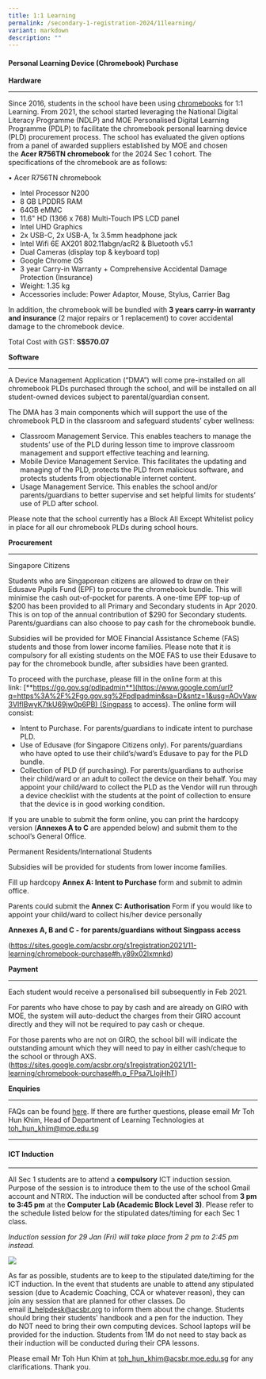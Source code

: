 ```yaml
---
title: 1:1 Learning
permalink: /secondary-1-registration-2024/11learning/
variant: markdown
description: ""
---
```

#### **Personal Learning Device (Chromebook) Purchase** #####

**Hardware**

----------------------------------------------------
Since 2016, students in the school have been using [chromebooks](https://www.google.com/chromebook/) for 1:1 Learning. From 2021, the school started leveraging the National Digital Literacy Programme (NDLP) and MOE Personalised Digital Learning Programme (PDLP) to facilitate the chromebook personal learning device (PLD) procurement process. The school has evaluated the given options from a panel of awarded suppliers established by MOE and chosen the **Acer R756TN chromebook** for the 2024 Sec 1 cohort. The specifications of the chromebook are as follows:


•	Acer R756TN chromebook
* Intel Processor N200 
* 8 GB LPDDR5 RAM
* 64GB eMMC
* 11.6" HD (1366 x 768) Multi-Touch IPS LCD panel		
* Intel UHD Graphics
* 2x USB-C, 2x USB-A, 1x 3.5mm headphone jack		
* Intel Wifi 6E AX201 802.11abgn/acR2 & Bluetooth v5.1		
* Dual Cameras (display top & keyboard top)
* Google Chrome OS
* 3 year Carry-in Warranty + Comprehensive Accidental Damage Protection (Insurance)
* Weight: 1.35 kg
* Accessories include: Power Adaptor, Mouse, Stylus, Carrier Bag
    

In addition, the chromebook will be bundled with **3 years carry-in warranty and insurance** (2 major repairs or 1 replacement) to cover accidental damage to the chromebook device.

Total Cost with GST: **S$570.07**


**Software**


--------------------------------------------------------------------------------------------------------------------------

A Device Management Application (“DMA”) will come pre-installed on all chromebook PLDs purchased through the school, and will be installed on all student-owned devices subject to parental/guardian consent. 

The DMA has 3 main components which will support the use of the chromebook PLD in the classroom and safeguard students’ cyber wellness:
*  Classroom Management Service. This enables teachers to manage the students’ use of the PLD during lesson time to improve classroom management and support effective teaching and learning.
*  Mobile Device Management Service. This facilitates the updating and managing of the PLD, protects the PLD from malicious software, and protects students from objectionable internet content.
*  Usage Management Service. This enables the school and/or parents/guardians to better supervise and set helpful limits for students’ use of PLD after school.

Please note that the school currently has a Block All Except Whitelist policy in place for all our chromebook PLDs during school hours.


**Procurement**


---------------------------------------------------------------------------------------------------------------------------

Singapore Citizens

Students who are Singaporean citizens are allowed to draw on their Edusave Pupils Fund (EPF) to procure the chromebook bundle. This will minimise the cash out-of-pocket for parents. A one-time EPF top-up of $200 has been provided to all Primary and Secondary students in Apr 2020. This is on top of the annual contribution of $290 for Secondary students. Parents/guardians can also choose to pay cash for the chromebook bundle.

Subsidies will be provided for MOE Financial Assistance Scheme (FAS) students and those from lower income families. Please note that it is compulsory for all existing students on the MOE FAS to use their Edusave to pay for the chromebook bundle, after subsidies have been granted.

To proceed with the purchase, please fill in the online form at this link: [**https://go.gov.sg/pdlpadmin**](https://www.google.com/url?q=https%3A%2F%2Fgo.gov.sg%2Fpdlpadmin&sa=D&sntz=1&usg=AOvVaw3VIflBwyK7tkU69jw0p6PB) (Singpass to access). The online form will consist:

*   Intent to Purchase. For parents/guardians to indicate intent to purchase PLD.
*   Use of Edusave (for Singapore Citizens only). For parents/guardians who have opted to use their child’s/ward’s Edusave to pay for the PLD bundle.
*   Collection of PLD (if purchasing). For parents/guardians to authorise their child/ward or an adult to collect the device on their behalf. You may appoint your child/ward to collect the PLD as the Vendor will run through a device checklist with the students at the point of collection to ensure that the device is in good working condition.
    

If you are unable to submit the form online, you can print the hardcopy version (**Annexes A to C** are appended below) and submit them to the school’s General Office.

  

Permanent Residents/International Students

Subsidies will be provided for students from lower income families.

Fill up hardcopy **Annex A: Intent to Purchase** form and submit to admin office.

Parents could submit the **Annex C: Authorisation** Form if you would like to appoint your child/ward to collect his/her device personally

**Annexes A, B and C - for parents/guardians without Singpass access**

(https://sites.google.com/acsbr.org/s1registration2021/11-learning/chromebook-purchase#h.y89x02lxmnkd)

**Payment**

-----------------------------------------------------------------------------------------------------------------------

Each student would receive a personalised bill subsequently in Feb 2021.

For parents who have chose to pay by cash and are already on GIRO with MOE, the system will auto-deduct the charges from their GIRO account directly and they will not be required to pay cash or cheque.

For those parents who are not on GIRO, the school bill will indicate the outstanding amount which they will need to pay in either cash/cheque to the school or through AXS.
(https://sites.google.com/acsbr.org/s1registration2021/11-learning/chromebook-purchase#h.p_FPsa7LIojHhT)

**Enquiries**


---------------------------------------------------------------------------------------------------------------------------

FAQs can be found [here](https://go.gov.sg/acsbr-chromebook-faq). If there are further questions, please email Mr Toh Hun Khim, Head of Department of Learning Technologies at [toh\_hun\_khim@moe.edu.sg](mailto:toh_hun_khim@moe.edu.sg)

--------------------------------------------------------------------------------------------------------------------------------------

#### **ICT Induction** ####

--------------------------------------------------------------------------------------------------------------------------------------

All Sec 1 students are to attend a **compulsory** ICT induction session. Purpose of the session is to introduce them to the use of the school Gmail account and NTRIX. The induction will be conducted after school from **3 pm to 3:45 pm** at the **Computer Lab (Academic Block Level 3)**. Please refer to the schedule listed below for the stipulated dates/timing for each Sec 1 class.

_Induction session for 29 Jan (Fri) will take place from 2 pm to 2:45 pm instead._

![](https://lh3.googleusercontent.com/i7k7YmX3Eg8xc_1LHCcZ6G4Vy0Zl4BQqtXaXutkx-12E1USLQbyU6UnoBi0ns4qkgDrxp83U0E_hjTeGdVPQ9Dg1Yh4lS3y_9SU3cSyNaOyUq3ZbqqYLk9MePhQgECw3ww=w1280)

As far as possible, students are to keep to the stipulated date/timing for the ICT induction. In the event that students are unable to attend any stipulated session (due to Academic Coaching, CCA or whatever reason), they can join any session that are planned for other classes. Do email [it\_helpdesk@acsbr.org](mailto:it_helpdesk@acsbr.org) to inform them about the change. Students should bring their students' handbook and a pen for the induction. They do NOT need to bring their own computing devices. School laptops will be provided for the induction. Students from 1M do not need to stay back as their induction will be conducted during their CPA lessons.

Please email Mr Toh Hun Khim at [toh\_hun\_khim@acsbr.moe.edu.sg](mailto:toh_hun_khim@acsbr.moe.edu.sg) for any clarifications. Thank you.